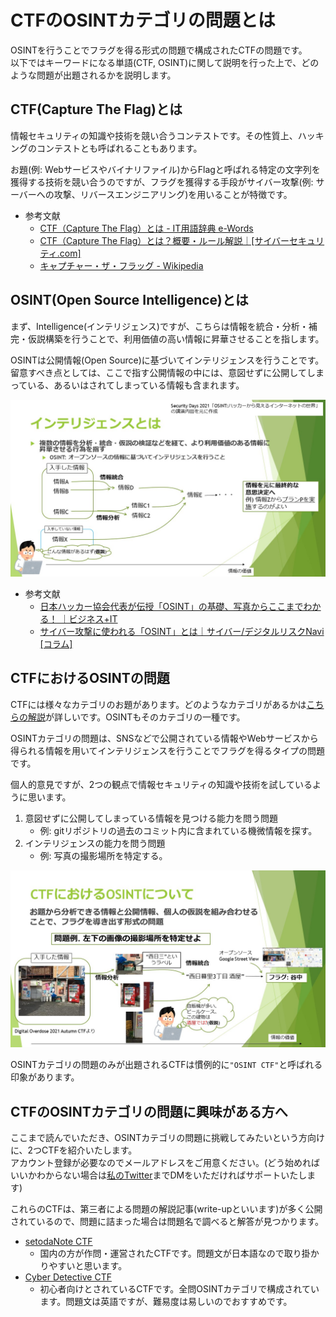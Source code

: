 # CTFのOSINTカテゴリの問題とは

OSINTを行うことでフラグを得る形式の問題で構成されたCTFの問題です。  
以下ではキーワードになる単語(CTF, OSINT)に関して説明を行った上で、どのような問題が出題されるかを説明します。

## CTF(Capture The Flag)とは

情報セキュリティの知識や技術を競い合うコンテストです。その性質上、ハッキングのコンテストとも呼ばれることもあります。

お題(例: Webサービスやバイナリファイル)からFlagと呼ばれる特定の文字列を獲得する技術を競い合うのですが、フラグを獲得する手段がサイバー攻撃(例: サーバーへの攻撃、リバースエンジニアリング)を用いることが特徴です。

- 参考文献
    - [CTF（Capture The Flag）とは - IT用語辞典 e-Words](https://e-words.jp/w/CTF.html)
    - [CTF（Capture The Flag）とは？概要・ルール解説｜\[サイバーセキュリティ.com\]](https://cybersecurity-jp.com/column/33780)
    - [キャプチャー・ザ・フラッグ - Wikipedia](https://ja.wikipedia.org/wiki/キャプチャー・ザ・フラッグ)


## OSINT(Open Source Intelligence)とは

まず、Intelligence(インテリジェンス)ですが、こちらは情報を統合・分析・補完・仮説構築を行うことで、利用価値の高い情報に昇華させることを指します。

OSINTは公開情報(Open Source)に基づいてインテリジェンスを行うことです。留意すべき点としては、ここで指す公開情報の中には、意図せずに公開してしまっている、あるいはされてしまっている情報も含まれます。

![](/osint_ctf/osint_01.jpg)

- 参考文献
    - [日本ハッカー協会代表が伝授「OSINT」の基礎、写真からここまでわかる！ ｜ビジネス+IT](https://www.sbbit.jp/article/bitsp2/70874)
    - [サイバー攻撃に使われる「OSINT」とは｜サイバー/デジタルリスクNavi \[コラム\]](https://www.newton-consulting.co.jp/itilnavi/column/osint.html)

## CTFにおけるOSINTの問題

CTFには様々なカテゴリのお題があります。どのようなカテゴリがあるかは[こちらの解説](https://ctf.setodanote.net/rules)が詳しいです。OSINTもそのカテゴリの一種です。

OSINTカテゴリの問題は、SNSなどで公開されている情報やWebサービスから得られる情報を用いてインテリジェンスを行うことでフラグを得るタイプの問題です。

個人的意見ですが、2つの観点で情報セキュリティの知識や技術を試しているように思います。

1. 意図せずに公開してしまっている情報を見つける能力を問う問題
    - 例: gitリポジトリの過去のコミット内に含まれている機微情報を探す。
2. インテリジェンスの能力を問う問題
    - 例: 写真の撮影場所を特定する。

![](/osint_ctf/osint_02.jpg)


OSINTカテゴリの問題のみが出題されるCTFは慣例的に`"OSINT CTF"`と呼ばれる印象があります。



## CTFのOSINTカテゴリの問題に興味がある方へ

ここまで読んでいただき、OSINTカテゴリの問題に挑戦してみたいという方向けに、2つCTFを紹介いたします。  
アカウント登録が必要なのでメールアドレスをご用意ください。(どう始めればいいかわからない場合は[私のTwitter](http://twitter.com/meow_noisy)までDMをいただければサポートいたします)

これらのCTFは、第三者による問題の解説記事(write-upといいます)が多く公開されているので、問題に詰まった場合は問題名で調べると解答が見つかります。

- [setodaNote CTF](https://ctf.setodanote.net/)
    - 国内の方が作問・運営されたCTFです。問題文が日本語なので取り掛かりやすいと思います。
- [Cyber Detective CTF](https://ctf.cybersoc.wales/)
    - 初心者向けとされているCTFです。全問OSINTカテゴリで構成されています。問題文は英語ですが、難易度は易しいのでおすすめです。